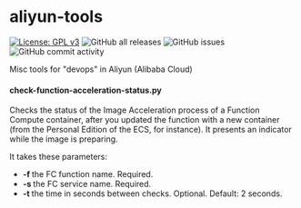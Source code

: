 # aliyun-tools

[![License: GPL v3](https://img.shields.io/badge/License-GPLv3-blue.svg)](https://www.gnu.org/licenses/gpl-3.0)
![GitHub all releases](https://img.shields.io/github/downloads/rgglez/aliyun-tools/total) 
![GitHub issues](https://img.shields.io/github/issues/rgglez/aliyun-tools) 
![GitHub commit activity](https://img.shields.io/github/commit-activity/y/rgglez/aliyun-tools)

Misc tools for "devops" in Aliyun (Alibaba Cloud)

#### check-function-acceleration-status.py

Checks the status of the Image Acceleration process of a Function Compute container, after you updated the function with a new container (from the Personal Edition of the ECS, for instance).
It presents an indicator while the image is preparing. 

It takes these parameters:

* **-f <function>** the FC function name. Required.
* **-s <service>** the FC service name. Required.
* **-t <seconds>** the time in seconds between checks. Optional. Default: 2 seconds.
